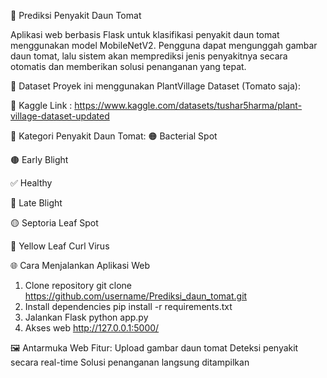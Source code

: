 🍅 Prediksi Penyakit Daun Tomat

Aplikasi web berbasis Flask untuk klasifikasi penyakit daun tomat menggunakan model MobileNetV2. Pengguna dapat mengunggah gambar daun tomat, lalu sistem akan memprediksi jenis penyakitnya secara otomatis dan memberikan solusi penanganan yang tepat.

📂 Dataset
Proyek ini menggunakan PlantVillage Dataset (Tomato saja):

🔗 Kaggle Link : https://www.kaggle.com/datasets/tushar5harma/plant-village-dataset-updated

📌 Kategori Penyakit Daun Tomat:
🟠 Bacterial Spot

🟤 Early Blight

✅ Healthy

🔴 Late Blight

🟡 Septoria Leaf Spot

💛 Yellow Leaf Curl Virus

🌐 Cara Menjalankan Aplikasi Web
1. Clone repository
git clone https://github.com/username/Prediksi_daun_tomat.git
2. Install dependencies
pip install -r requirements.txt
3. Jalankan Flask
python app.py
4. Akses web
http://127.0.0.1:5000/

🖼️ Antarmuka Web
Fitur:
Upload gambar daun tomat
Deteksi penyakit secara real-time
Solusi penanganan langsung ditampilkan

